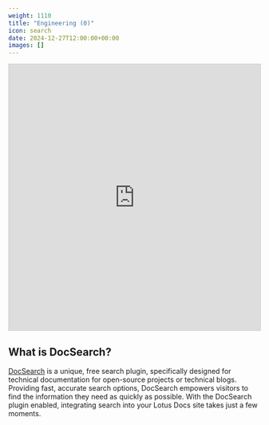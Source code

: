 ```yaml
---
weight: 1110
title: "Engineering (0)"
icon: search
date: 2024-12-27T12:00:00+00:00
images: []
---
```


<iframe class="airtable-embed" src="https://airtable.com/embed/apphuzULoFFLhgjds/shrO3SZwZoVU3wqwK?layout=card" frameborder="0" onmousewheel="" width="100%" height="533" style="background: transparent; border: 1px solid #ccc;"></iframe>

## What is DocSearch?

[DocSearch](https://docsearch.algolia.com/) is a unique, free search plugin, specifically designed for technical documentation for open-source projects or technical blogs. Providing fast, accurate search options, DocSearch empowers visitors to find the information they need as quickly as possible. With the DocSearch plugin enabled, integrating search into your Lotus Docs site takes just a few moments.